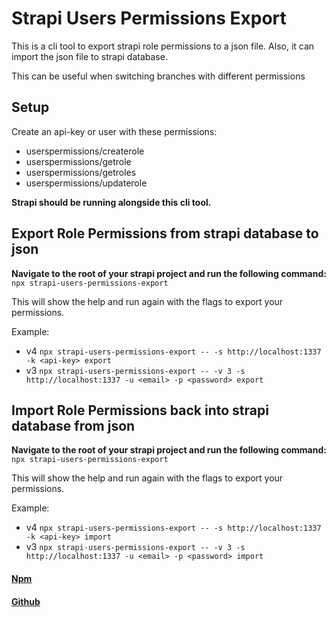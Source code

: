 # Strapi Users Permissions Export

This is a cli tool to export strapi role permissions to a json file.
Also, it can import the json file to strapi database.

This can be useful when switching branches with different permissions

## Setup
Create an api-key or user with these permissions:
- userspermissions/createrole
- userspermissions/getrole
- userspermissions/getroles
- userspermissions/updaterole

**Strapi should be running alongside this cli tool.**

## Export Role Permissions from strapi database to json

**Navigate to the root of your strapi project and run the following command:**  
`npx strapi-users-permissions-export`

This will show the help and run again with the flags to export your permissions.

Example:  
- v4 `npx strapi-users-permissions-export -- -s http://localhost:1337 -k <api-key> export`
- v3 `npx strapi-users-permissions-export -- -v 3 -s http://localhost:1337 -u <email> -p <password> export`


## Import Role Permissions back into strapi database from json
**Navigate to the root of your strapi project and run the following command:**  
`npx strapi-users-permissions-export`

This will show the help and run again with the flags to export your permissions.

Example:  
- v4 `npx strapi-users-permissions-export -- -s http://localhost:1337 -k <api-key> import`
- v3 `npx strapi-users-permissions-export -- -v 3 -s http://localhost:1337 -u <email> -p <password> import`

#### <ins>[Npm](https://www.npmjs.com/package/strapi-users-permissions-export)<ins>

#### <ins>[Github](https://github.com/DarinDev1000/strapi-users-permissions-export)<ins>

